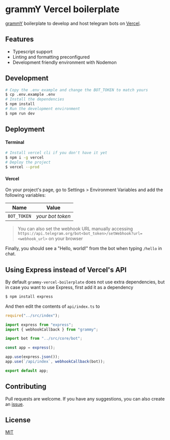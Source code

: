 # grammY Vercel boilerplate

[grammY](https://grammy.dev/) boilerplate to develop and host telegram bots on [Vercel](https://vercel.com/).

## Features

-   Typescript support
-   Linting and formatting preconfigured
-   Development friendly environment with Nodemon

## Development

```bash
# Copy the .env example and change the BOT_TOKEN to match yours
$ cp .env.example .env
# Install the dependencies
$ npm install
# Run the development environment
$ npm run dev
```

## Deployment

#### Terminal

```bash
# Install vercel cli if you don't have it yet
$ npm i -g vercel
# Deploy the project
$ vercel --prod
```

#### Vercel

On your project's page, go to Settings > Environment Variables and add the following variables:

| Name        | Value            |
| ----------- | ---------------- |
| `BOT_TOKEN` | _your bot token_ |

> You can also set the webhook URL manually accessing `https://api.telegram.org/bot<bot_token>/setWebhook?url=<webhook_url>` on your browser

Finally, you should see a "Hello, world!" from the bot when typing `/hello` in chat.

## Using Express instead of Vercel's API

By default `grammy-vercel-boilerplate` does not use extra dependencies, but in case you want to use Express, first add it as a dependency

```sh
$ npm install express
```

And then edit the contents of `api/index.ts` to

```js
require("../src/index");

import express from "express";
import { webhookCallback } from "grammy";

import bot from "../src/core/bot";

const app = express();

app.use(express.json());
app.use(`/api/index`, webhookCallback(bot));

export default app;
```

## Contributing

Pull requests are welcome. If you have any suggestions, you can also create an [issue](https://github.com/neumanf/grammy-vercel-boilerplate/issues).

## License

[MIT](https://choosealicense.com/licenses/mit/)

